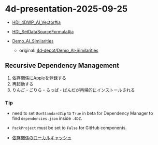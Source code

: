 # 4d-presentation-2025-09-25

* [HDI_4DWP_AI_Vector#ja](https://github.com/miyako/HDI_4DWP_AI_Vector/tree/ja)
* [HDI_SetDataSourceFormula#ja](https://github.com/miyako/HDI_SetDataSourceFormula/tree/ja)


* [Demo_AI_Similarities](https://github.com/miyako/Demo_AI_Similarities)
  * original: [4d-depot/Demo_AI-Similarities](https://github.com/4d-depot/Demo_AI-Similarities)


## Recursive Dependency Management

1. 依存関係に[Apple](https://github.com/miyako/Apple)を登録する
1. 再起動する
1. りんご・ごりら・らっぱ・ぱんだが再帰的にインストールされる

### Tip

* need to set `UseStandardZip` to `True` in beta for Dependency Manager to find `dependencies.json` inside `.4DZ`.

* `PackProject` must be set to `False` for GitHub components.

* [依存関係のローカルキャッシュ](https://developer.4d.com/docs/ja/Project/components#依存関係のローカルキャッシュ)
